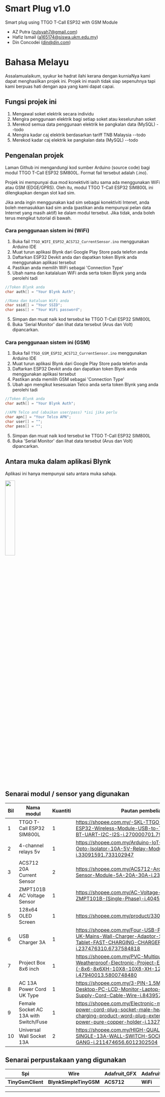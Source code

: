 # Smart Plug v1.0
Smart plug using TTGO T-Call ESP32 with GSM Module

- AZ Putra (zulsyah7@gmail.com)
- Hafiz Ismail (a165174@siswa.ukm.edu.my)
- Din Concodei (din@din.com)

# Bahasa Melayu #

Assalamualaikum, syukur ke hadrat ilahi kerana dengan kurniaNya kami dapat menghasilkan projek ini. Projek ini masih tidak siap sepenuhnya tapi kami berpuas hati dengan apa yang kami dapat capai.

## Fungsi projek ini

1. Mengawal soket elektrik secara individu 
2. Mengira penggunaan elektrik bagi setiap soket atau keseluruhan soket
3. Merekod semua data penggunaan elektrik ke pangkalan data (MySQL) --todo
4. Mengira kadar caj elektrik berdasarkan tariff TNB Malaysia --todo
5. Merekod kadar caj elektrik ke pangkalan data (MySQL) --todo

## Pengenalan projek

Laman Github ini mengandungi kod sumber Arduino (source code) bagi modul TTGO T-Call ESP32 SIM800L. Format fail tersebut adalah (.ino).

Projek ini mempunyai dua mod konektiviti iaitu sama ada menggunakan WiFi atau GSM (EDGE/GPRS). Oleh itu, modul TTGO T-Call ESP32 SIM800L ini dilengkapkan dengan slot kad sim.

Jika anda ingin menggunakan kad sim sebagai konektiviti Intenet, anda boleh memasukkan kad sim anda (pastikan anda mempunyai pelan data Internet yang masih aktif) ke dalam modul tersebut. Jika tidak, anda boleh terus mengikut tutorial di bawah.

### Cara penggunaan sistem ini (WiFi)

1. Buka fail `TTGO_WIFI_ESP32_ACS712_CurrentSensor.ino` menggunakan Arduino IDE
2. Muat turun aplikasi Blynk dari Google Play Store pada telefon anda
3. Daftarkan ESP32 Devkit anda dan dapatkan token Blynk anda menggunakan aplikasi tersebut
4. Pastikan anda memilih WiFi sebagai 'Connection Type'
5. Ubah nama dan katalaluan WiFi anda serta token Blynk yang anda perolehi tadi

```java
//Token Blynk anda
char auth[] = "Your Blynk Auth";

//Nama dan kataluan WiFi anda
char ssid[] = "Your SSID";
char pass[] = "Your WiFi password";
```
5. Simpan dan muat naik kod tersebut ke TTGO T-Call ESP32 SIM800L
6. Buka 'Serial Monitor' dan lihat data tersebut (Arus dan Volt) dipancarkan.

### Cara penggunaan sistem ini (GSM)

1. Buka fail `TTGO_GSM_ESP32_ACS712_CurrentSensor.ino` menggunakan Arduino IDE
2. Muat turun aplikasi Blynk dari Google Play Store pada telefon anda
3. Daftarkan ESP32 Devkit anda dan dapatkan token Blynk anda menggunakan aplikasi tersebut
4. Pastikan anda memilih GSM sebagai 'Connection Type'
5. Ubah apn mengikut kesesuaian Telco anda serta token Blynk yang anda perolehi tadi

```java
//Token Blynk anda
char auth[] = "Your Blynk Auth";

//APN Telco and (abaikan user/pass) *isi jika perlu
char apn[] = "Your Telco APN";
char user[] = "";
char pass[] = "";
```
5. Simpan dan muat naik kod tersebut ke TTGO T-Call ESP32 SIM800L
6. Buka 'Serial Monitor' dan lihat data tersebut (Arus dan Volt) dipancarkan.

## Antara muka dalam aplikasi Blynk

Aplikasi ini hanya mempunyai satu antara muka sahaja.
<p align="centre"> <img src="https://i.imgur.com/dnVdc89.jpg" width="25%" height="25%"> </p>

## Senarai modul / sensor yang digunakan

Bil | Nama modul | Kuantiti | Pautan pembelian
------------- | ------------- | ------------- | ------------- |
1 | TTGO T-Call ESP32 SIM800L | 1 | https://shopee.com.my/-SKL-TTGO-T-Call-V1.3-ESP32-Wireless-Module-USB-to-TTL-CP2104-WiFi-BT-UART-I2C-I2S-i.270000701.7958966270
2 | 4-channel relays 5v | 1 | https://shopee.com.my/Arduino-IoT-4-Channel-Ways-Opto-Isolator-10A-5V-Relay-Module-i.33091591.733102947
3 | ACS712 20A Current Sensor | 2 | https://shopee.com.my/ACS712-Arduino-Current-Sensor-Module-5A-20A-30A-i.23949362.858209494
4 | ZMPT101B AC Voltage Sensor | 1 | https://shopee.com.my/AC-Voltage-Sensor-Module-ZMPT101B-(Single-Phase)-i.40459773.6806793152
5 | 128x64 OLED Screen | 1 | https://shopee.com.my/product/33091591/2353226119
6 | USB Charger 3A | 1 | https://shopee.com.my/Four-USB-Port-3-Pin-Plug-UK-Mains-Wall-Charger-Adaptor-Samsung-Apple-Tablet-FAST-CHARGING-CHARGER-i.237476310.6737584818
7 | Project Box 8x6 inch | 1 | https://shopee.com.my/PVC-Multipurpose-Waterproof-Weatherproof-Electronic-Project-Enclosure-Box-(-8x6-8x6XH-10X8-10X8-XH-12X9X6)-i.47940013.5800748480
8 | AC 13A Power Cord UK Type | 1 | https://shopee.com.my/3-PIN-1.5M-UK-13A-Fuse-Desktop-PC-LCD-Monitor-Laptop-Printer-Power-Supply-Cord-Cable-Wire-i.84395776.4534990464
9 | Female Socket AC 13A with Switch/Fuse | 1 | https://shopee.com.my/Electronic-module-three-core-power-cord-plug-socket-male-head-female-head-charging-product-word-plug-extension-cord-AC-power-pure-copper-holder-i.132710881.5656539921
10 | Universal Wall Socket 13A | 2 | https://shopee.com.my/HIGH-QUALITY-UNIVERSAL-SINGLE-13A-WALL-SWITCH-SOCKET-NEON-1-GANG-i.211474656.6012302504
## Senarai perpustakaan yang digunakan

Spi | Wire | Adafruit_GFX | Adafruit_SH110X | WiFiClient
----- | ----- | ----- | ----- | ----- |
**TinyGsmClient** | **BlynkSimpleTinyGSM** | **ACS712** | **WiFi** | **BlynkSimpleEsp32**

__________________________________________________________________________________________________________________
